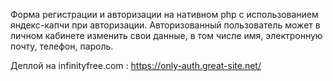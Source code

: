 Форма регистрации и авторизации на нативном php с использованием яндекс-капчи при авторизации. 
Авторизованный пользователь может в личном кабинете изменить свои данные, в том числе имя, электронную почту, телефон, пароль.

Деплой на infinityfree.com : https://only-auth.great-site.net/
